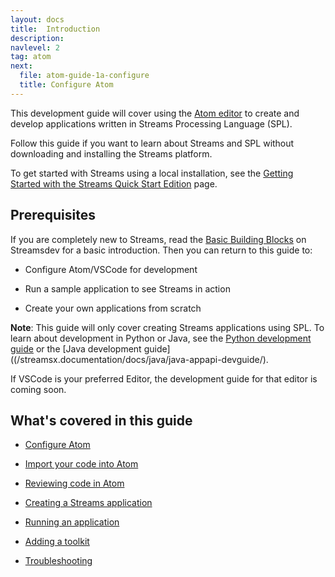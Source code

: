 ```yaml
---
layout: docs
title:  Introduction
description:
navlevel: 2
tag: atom
next:
  file: atom-guide-1a-configure
  title: Configure Atom
---
```




This development guide will cover using the [Atom editor](https://atom.io) to create and
develop applications written in Streams Processing Language (SPL).

Follow this guide if you want to learn about Streams and SPL without downloading and
installing the Streams platform.

To get started with Streams using a local installation, see the [Getting
Started with the Streams Quick Start Edition](/streamsx.documentation/docs/latest/qse-intro) page.

Prerequisites
-------------

If you are completely new to Streams, read the [Basic Building Blocks](https://developer.ibm.com/streamsdev/docs/streams-quick-start-guide/#basic_building_blocks) on Streamsdev for a basic introduction. Then you can return to this guide to:

-   Configure Atom/VSCode for development

-   Run a sample application to see Streams in action

-   Create your own applications from scratch

**Note**: This guide will only cover creating Streams applications using
SPL. To learn about development in Python or Java, see the [Python development guide](/streamsx.documentation/docs/python/python-appapi-devguide/) or the [Java development guide]((/streamsx.documentation/docs/java/java-appapi-devguide/).


If VSCode is your preferred Editor, the development guide for that editor is coming soon.

What's covered in this guide
-----------------


-   [Configure Atom](/streamsx.documentation/docs/spl/atom/atom-guide-1a-configure)

-   [Import your code into Atom](/streamsx.documentation/docs/spl/atom/atom-guide-2-import-code)

-   [Reviewing code in Atom](/streamsx.documentation/docs/spl/atom/atom-guide-3-editor)

-  [Creating a Streams application](/streamsx.documentation/docs/spl/atom/atom-guide-4-create)

-   [Running an application](/streamsx.documentation/docs/spl/atom/atom-guide-5-build)

-   [Adding a toolkit](/streamsx.documentation/docs/spl/atom/atom-guide-6-toolkits)

-  [Troubleshooting](/streamsx.documentation/docs/spl/atom/atom-guide-7-problems)
